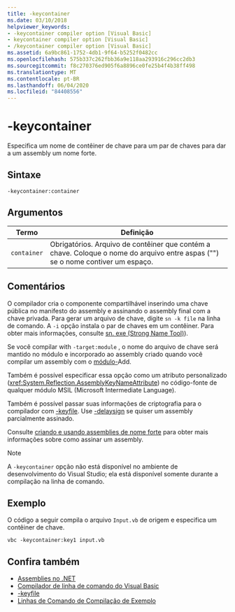 ```yaml
---
title: -keycontainer
ms.date: 03/10/2018
helpviewer_keywords:
- -keycontainer compiler option [Visual Basic]
- keycontainer compiler option [Visual Basic]
- /keycontainer compiler option [Visual Basic]
ms.assetid: 6a9bc861-1752-4db1-9f64-b5252f0482cc
ms.openlocfilehash: 575b337c262fbb36a9e118aa293916c296cc2db3
ms.sourcegitcommit: f8c270376ed905f6a8896ce0fe25b4f4b38ff498
ms.translationtype: MT
ms.contentlocale: pt-BR
ms.lasthandoff: 06/04/2020
ms.locfileid: "84408556"
---
```

# <a name="-keycontainer"></a>-keycontainer
Especifica um nome de contêiner de chave para um par de chaves para dar a um assembly um nome forte.  
  
## <a name="syntax"></a>Sintaxe  
  
```console  
-keycontainer:container  
```  
  
## <a name="arguments"></a>Argumentos  
  
|Termo|Definição|  
|---|---|  
|`container`|Obrigatórios. Arquivo de contêiner que contém a chave. Coloque o nome do arquivo entre aspas ("") se o nome contiver um espaço.|  
  
## <a name="remarks"></a>Comentários  
 O compilador cria o componente compartilhável inserindo uma chave pública no manifesto do assembly e assinando o assembly final com a chave privada. Para gerar um arquivo de chave, digite `sn -k file` na linha de comando. A `-i` opção instala o par de chaves em um contêiner. Para obter mais informações, consulte [sn. exe (Strong Name Tool)](../../../framework/tools/sn-exe-strong-name-tool.md)).  
  
 Se você compilar with `-target:module` , o nome do arquivo de chave será mantido no módulo e incorporado ao assembly criado quando você compilar um assembly com o [módulo-](addmodule.md)Add.  
  
 Também é possível especificar essa opção como um atributo personalizado (<xref:System.Reflection.AssemblyKeyNameAttribute>) no código-fonte de qualquer módulo MSIL (Microsoft Intermediate Language).  
  
 Também é possível passar suas informações de criptografia para o compilador com [-keyfile](keyfile.md). Use [-delaysign](delaysign.md) se quiser um assembly parcialmente assinado.  
  
 Consulte [criando e usando assemblies de nome forte](../../../standard/assembly/create-use-strong-named.md) para obter mais informações sobre como assinar um assembly.  
  
> [!NOTE]
> A `-keycontainer` opção não está disponível no ambiente de desenvolvimento do Visual Studio; ela está disponível somente durante a compilação na linha de comando.  
  
## <a name="example"></a>Exemplo  
 O código a seguir compila o arquivo `Input.vb` de origem e especifica um contêiner de chave.  
  
```console  
vbc -keycontainer:key1 input.vb  
```  
  
## <a name="see-also"></a>Confira também

- [Assemblies no .NET](../../../standard/assembly/index.md)
- [Compilador de linha de comando do Visual Basic](index.md)
- [-keyfile](keyfile.md)
- [Linhas de Comando de Compilação de Exemplo](sample-compilation-command-lines.md)
